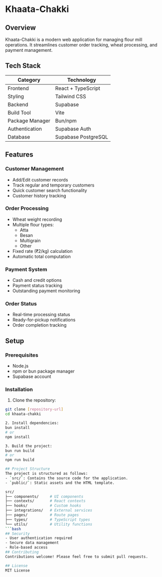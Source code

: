 # Khaata-Chakki

## Overview
Khaata-Chakki is a modern web application for managing flour mill operations. It streamlines customer order tracking, wheat processing, and payment management.

## Tech Stack

| Category | Technology |
|----------|------------|
| Frontend | React + TypeScript |
| Styling | Tailwind CSS |
| Backend | Supabase |
| Build Tool | Vite |
| Package Manager | Bun/npm |
| Authentication | Supabase Auth |
| Database | Supabase PostgreSQL |

## Features

### Customer Management
- Add/Edit customer records
- Track regular and temporary customers
- Quick customer search functionality
- Customer history tracking

### Order Processing
- Wheat weight recording
- Multiple flour types:
  - Atta
  - Besan
  - Multigrain
  - Other
- Fixed rate (₹2/kg) calculation
- Automatic total computation

### Payment System
- Cash and credit options
- Payment status tracking
- Outstanding payment monitoring

### Order Status
- Real-time processing status
- Ready-for-pickup notifications
- Order completion tracking

## Setup

### Prerequisites
- Node.js
- npm or bun package manager
- Supabase account

### Installation

1. Clone the repository:
```bash
git clone [repository-url]
cd khaata-chakki

2. Install dependencies:
bun install
# or
npm install

3. Build the project:
bun run build
# or
npm run build

## Project Structure
The project is structured as follows:
- `src/`: Contains the source code for the application.
- `public/`: Static assets and the HTML template.

src/
├── components/     # UI components
├── contexts/       # React contexts
├── hooks/          # Custom hooks
├── integrations/   # External services
├── pages/          # Route pages
├── types/          # TypeScript types
└── utils/          # Utility functions
```bash
## Security
- User authentication required
- Secure data management
- Role-based access
## Contributing
Contributions welcome! Please feel free to submit pull requests.

## License
MIT License
